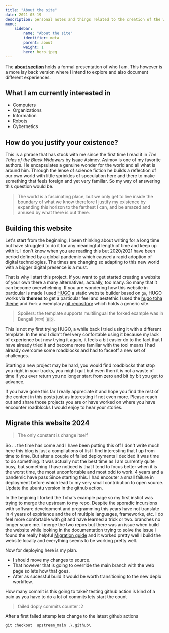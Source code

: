 ```yaml
---
title: "About the site"
date: 2021-05-19
description: personal notes and things related to the creation of the website
menu:
    sidebar:
        name: "About the site"
        identifier: meta
        parent: about
        weight: 1
        hero: hero.jpeg
---
```




The __[about section](/#about)__  holds a formal presentation of who I am. This however is a more lay back version where I intend to explore and also document different experiences.

## What I am currently interested in

* Computers
* Organizations
* Information
* Robots
* Cybernetics


## How do you justify your existence? 
This is a phrase that has stuck with me since the first time I read it in _The Tales of the Black Widowers_ by Isaac Asimov. Asimov is one of my favorite authors. He encapsulates a genuine wonder for the world and all what is around him. Through the lense of science fiction he builds a reflection of our own world with little sprinkles of speculation here and there to make something that feels foreign and yet very familiar. So  my way of answering this question would be.

> The world is a fascinating place, but we only get to live inside the boundary of what we know therefore I justify my existence by expanding this horizon to the farthest I can, and be amazed and amused by what there is out there.



## Building this website
Let's start from the beginning, I been thinking about writing for a long time but have struggled to do it for any meaningful length of time and keep up with it. I don't know when you are reading this but 2020/2021 have been period defined by a global pandemic which caused a rapid adoption of digital technologies. The times are changing so adapting to this new world with a bigger digital presence is a must.

That is why I start this project. If you want to get started creating a website of your own there a many alternatives, actually, too many. So many that it can become overwhelming. If you are wondering how this website in particular is made I used [HUGO](https://gohugo.io/) a static website builder based on ```go```, HUGO works via __themes__ to get a particular feel and aestethic I used the [hugo toha theme](https://hugo-toha.github.io) and ```fork``` a exemplary [git repository](https://github.com/hugo-toha/hugo-toha.github.io) which holds a generic site.  

> Spoilers: the template supports multilingual the forked example was in Bengali (বাংলা) 🇧🇩. 

This is not my first trying HUGO,  a while back I tried using it with a different template. In the end I didn't feel very confortable using it because my lack of experience but now trying it again, it feels a bit easier do to the fact that I have already tried it and become more familiar with the tool means I had already overcome some roadblocks and had to faceoff a new set of challenges. 

Starting a new project may be hard, you would find roadblocks that stop you right in your tracks, you might quit but even then it is not a waste of time if you ever return you no longer start from zero and bit by bit you get to advance. 


If you have gone this far I really appreciate it and hope you find the rest of the content in this posts just as interesting if not even more. Please reach out and share those projects you are or have worked on where you have encounter roadblocks I would enjoy to hear your stories.

## Migrate this website 2024
> The only constant is change itself

So ... the time has come and I have been putting this off I don't write much here this blog is just a compilations of list I find interesting that I up from time to time. But after a couple of failed deployments I decided it was time to do something. It was actually not the best time as I am currently quite busy, but something I have noticed is that I tend to focus better when it is the worst time, the most unconfortable and most odd to work. 4 years and a pandemic have pass Since starting this. I had encouter a small failure in deployment before which lead to my very small contribution to open source. Update the ubuntu version in the github action.

In the begining I forked the Toha's example page so my first instict was trying to merge the upstream to my repo. Despite the sporadic incursions with software development and programming this years have not translate in 4 years of expirience and the of multiple languages, frameworks, etc. I do feel more confortable with git and have learned a trick or two. branches no longer scare me. I merge the two repos but there was an issue when build the website while looking in the documentation trying to solve the issue i found the really helpful [Migration guide](https://toha-guides.netlify.app/posts/update-v3-to-v4/) and it worked pretty well I build the website locally and everything seems to be working pretty well. 

Now  for deploying here is my plan. 
- I should move my changes to source. 
- That however that is going to override the main branch with the web page so lets how that goes.
- After as sucessful build it would be worth transitioning to the new deplo workflow. 

How many commit is this going to take? testing github action is kind of a pain as you have to do a lot of commits lets start the count

> failed doply commits counter :2

After a first failed attemp lets change to the latest github actions

`
git checkout  upstream_main .\.github\
`

<p align = "center" >
<a href="mailto:jsduenass@unal.edu.co">
    <i class="fas fa-envelope fa-4x"style = "vertical-align:top; margin:4px"></i>
<a/>

<a href="https://github.com/jsduenass">
    <i class="fab fa-github fa-4x" style = "vertical-align:top; margin:4px"></i>
<a/>

<a href="https://www.linkedin.com/in/jsduenass/">
    <i class="fab fa-linkedin-in fa-4x" style = "vertical-align:top; margin:4px"></i>
<a/>

<a href="https://twitter.com/jsduenass">
    <i class="fab fa-twitter fa-4x"style = "vertical-align:top; margin:4px"></i>
<a/>

<p/>